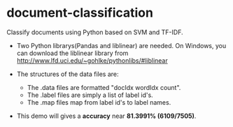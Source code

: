 # document-classification
Classify documents using Python based on SVM and TF-IDF.


- Two Python librarys(Pandas and liblinear) are needed. On Windows, you can download the liblinear library from http://www.lfd.uci.edu/~gohlke/pythonlibs/#liblinear

- The structures of the data files are:
    - The .data files are formatted "docIdx wordIdx count". 
    - The .label files are simply a list of label id's. 
    - The .map files map from label id's to label names.
- This demo will gives a **accuracy** near **81.3991% (6109/7505)**.
